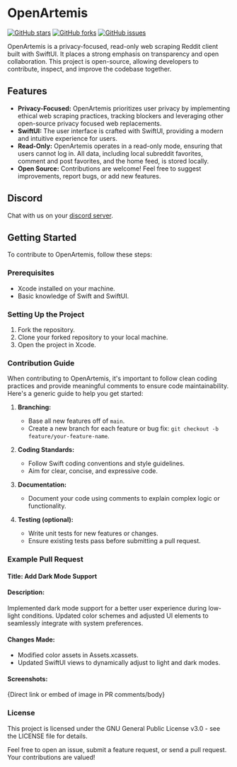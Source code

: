 # OpenArtemis
[![GitHub stars](https://img.shields.io/github/stars/ejbills/OpenArtemis.svg)](https://github.com/ejbills/OpenArtemis/stargazers)
[![GitHub forks](https://img.shields.io/github/forks/ejbills/OpenArtemis.svg)](https://github.com/ejbills/OpenArtemis/network)
[![GitHub issues](https://img.shields.io/github/issues/ejbills/OpenArtemis.svg)](https://github.com/ejbills/OpenArtemis/issues)

OpenArtemis is a privacy-focused, read-only web scraping Reddit client built with SwiftUI. It places a strong emphasis on transparency and open collaboration. This project is open-source, allowing developers to contribute, inspect, and improve the codebase together.

## Features
- **Privacy-Focused:** OpenArtemis prioritizes user privacy by implementing ethical web scraping practices, tracking blockers and leveraging other open-source privacy focused web replacements.
- **SwiftUI:** The user interface is crafted with SwiftUI, providing a modern and intuitive experience for users.
- **Read-Only:** OpenArtemis operates in a read-only mode, ensuring that users cannot log in. All data, including local subreddit favorites, comment and post favorites, and the home feed, is stored locally.
- **Open Source:** Contributions are welcome! Feel free to suggest improvements, report bugs, or add new features.

## Discord

Chat with us on your [discord server](https://discord.gg/4b9H8BtF2C).

## Getting Started
To contribute to OpenArtemis, follow these steps:

### Prerequisites
- Xcode installed on your machine.
- Basic knowledge of Swift and SwiftUI.

### Setting Up the Project
1. Fork the repository.
2. Clone your forked repository to your local machine.
3. Open the project in Xcode.

### Contribution Guide
When contributing to OpenArtemis, it's important to follow clean coding practices and provide meaningful comments to ensure code maintainability. Here's a generic guide to help you get started:

1. **Branching:**
   - Base all new features off of `main`.
   - Create a new branch for each feature or bug fix: `git checkout -b feature/your-feature-name`.
   

3. **Coding Standards:**
   - Follow Swift coding conventions and style guidelines.
   - Aim for clear, concise, and expressive code.

4. **Documentation:**
   - Document your code using comments to explain complex logic or functionality.

5. **Testing (optional):**
   - Write unit tests for new features or changes.
   - Ensure existing tests pass before submitting a pull request.

### Example Pull Request

#### Title: Add Dark Mode Support

#### Description:
Implemented dark mode support for a better user experience during low-light conditions. Updated color schemes and adjusted UI elements to seamlessly integrate with system preferences.

#### Changes Made:
- Modified color assets in Assets.xcassets.
- Updated SwiftUI views to dynamically adjust to light and dark modes.

#### Screenshots:
{Direct link or embed of image in PR comments/body}

### License
This project is licensed under the GNU General Public License v3.0 - see the LICENSE file for details.

Feel free to open an issue, submit a feature request, or send a pull request. Your contributions are valued!
